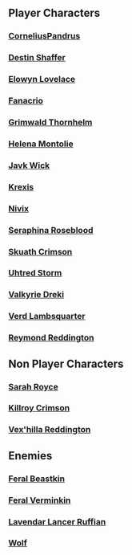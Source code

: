 ## Player Characters

### [CorneliusPandrus](PC/CorneliusPandrus/CorneliusPandrus.md)

### [Destin Shaffer](PC/DestinShaffer/DestinShaffer.md)

### [Elowyn Lovelace](PC/ElowynLovelace/ElowynLovelace.md)

### [Fanacrio](PC/Fanacrio/Fanacrio.md)

### [Grimwald Thornhelm](PC/GrimwaldThornhelm/GrimwaldThornhelm.md)

### [Helena Montolie](PC/HelenaMontolie/HelenaMontolie.md)

### [Javk Wick](PC/JavkWick/JavkWick.md)

### [Krexis](PC/Krexis/Krexis.md)

### [Nivix](PC/Nivix/Nivix.md)

### [Seraphina Roseblood](PC/SeraphinaRoseblood/SeraphinaRoseblood.md)

### [Skuath Crimson](PC/SkuathCrimson/SkuathCrimson.md)

### [Uhtred Storm](PC/UhtredStorm/UhtredStorm.md)

### [Valkyrie Dreki](PC/ValkyrieDreki/ValkyrieDreki.md)

### [Verd Lambsquarter](PC/VerdLambsquarter/VerdLambsquarter.md)

### [Reymond Reddington](PC/ReymondReddington/ReymondReddington.md)

## Non Player Characters

### [Sarah Royce](NPC/SarahRoyce/SarahRoyce.md)

### [Killroy Crimson](NPC/KillroyCrimson/KillroyCrimson.md)

### [Vex&#39;hilla Reddington](NPC/Vex'hillaReddington/Vex'hillaReddington.md)

## Enemies

### [Feral Beastkin](Enemies/FeralBeastkin/FeralBeastkin.md)

### [Feral Verminkin](Enemies/FeralVerminkin/FeralVerminkin.md)

### [Lavendar Lancer Ruffian](Enemies/LavendarLancerRuffian/LavendarLancerRuffian.md)

### [Wolf](Enemies/Wolf/Wolf.md)
